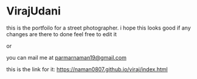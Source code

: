 # VirajUdani

this is the portfoilo for a street photographer.
i hope this looks good if any changes are there to done feel free to edit it 

or

you can mail me at parmarnaman19@gmail.com


this is the link for it:
https://naman0807.github.io/viraj/index.html
